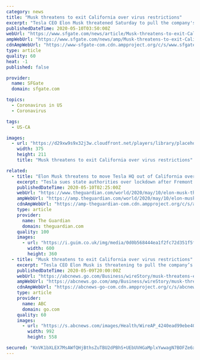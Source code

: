 ```yaml
---
category: news
title: "Musk threatens to exit California over virus restrictions"
excerpt: "Tesla CEO Elon Musk threatened Saturday to pull the company's factory and headquarters out of California in an escalating spat with local officials who have stopped the company from reopening its electric vehicle factory."
publishedDateTime: 2020-05-10T03:50:00Z
webUrl: "https://www.sfgate.com/news/article/Musk-threatens-to-exit-California-over-virus-15259097.php"
ampWebUrl: "https://www.sfgate.com/news/amp/Musk-threatens-to-exit-California-over-virus-15259097.php"
cdnAmpWebUrl: "https://www-sfgate-com.cdn.ampproject.org/c/s/www.sfgate.com/news/amp/Musk-threatens-to-exit-California-over-virus-15259097.php"
type: article
quality: 60
heat: -1
published: false

provider:
  name: SFGate
  domain: sfgate.com

topics:
  - Coronavirus in US
  - Coronavirus

tags:
  - US-CA

images:
  - url: "https://d29xw9s9x32j3w.cloudfront.net/players/library/placeholder.png"
    width: 375
    height: 211
    title: "Musk threatens to exit California over virus restrictions"

related:
  - title: "Elon Musk threatens to move Tesla HQ out of California over Covid-19 restrictions"
    excerpt: "Tesla sues state authorities over lockdown after Fremont factory stopped from reopening"
    publishedDateTime: 2020-05-10T02:25:00Z
    webUrl: "https://www.theguardian.com/world/2020/may/10/elon-musk-threatens-to-move-tesla-hq-out-of-california-over-covid-19-restrictions?CMP=twt_gu"
    ampWebUrl: "https://amp.theguardian.com/world/2020/may/10/elon-musk-threatens-to-move-tesla-hq-out-of-california-over-covid-19-restrictions"
    cdnAmpWebUrl: "https://amp-theguardian-com.cdn.ampproject.org/c/s/amp.theguardian.com/world/2020/may/10/elon-musk-threatens-to-move-tesla-hq-out-of-california-over-covid-19-restrictions"
    type: article
    provider:
      name: The Guardian
      domain: theguardian.com
    quality: 100
    images:
      - url: "https://i.guim.co.uk/img/media/0d0b568444ea1f2fc72d351f5fc1c56ebde4e8f7/0_300_4500_2700/master/4500.jpg?width=300&quality=45&auto=format&fit=max&dpr=2&s=5d64a4cb5c6ddfa6d3e0eb2d97422e52"
        width: 600
        height: 360
  - title: "Musk threatens to exit California over virus restrictions"
    excerpt: "Tesla CEO Elon Musk is threatening to pull the company’s factory and headquarters out of California in an escalating spat with local officials over reopening an electric vehicle plant"
    publishedDateTime: 2020-05-09T20:00:00Z
    webUrl: "https://abcnews.go.com/Business/wireStory/musk-threatens-exit-california-virus-restrictions-70598938"
    ampWebUrl: "https://abcnews.go.com/amp/Business/wireStory/musk-threatens-exit-california-virus-restrictions-70598938"
    cdnAmpWebUrl: "https://abcnews-go-com.cdn.ampproject.org/c/s/abcnews.go.com/amp/Business/wireStory/musk-threatens-exit-california-virus-restrictions-70598938"
    type: article
    provider:
      name: ABC
      domain: go.com
    quality: 60
    images:
      - url: "https://s.abcnews.com/images/Health/WireAP_4240ead99ebe40be8a01d142af21ad48_16x9_992.jpg"
        width: 992
        height: 558

secured: "KnVK1bXLEX7MsAWfQHjBthsZuTBU2dPBhS+UEbUVHGaMplxYwwagN7BOFZe6x9InbTQAViVNGRGHpAmKG2/aa8e93WhExjScEsmHv59R/JaONZaZGgLM2886V1JFInXp8V90cFkEkD6d8lpwZSttrtVFH6ao+jYcmoFCqnHl8lWFVCtpzMLaVQlJ4WIWlpcs6DVtbB9dtG9aNe6W7Tz/MLSYGglp3RaFPCYwrz54adZZNNOOIaPabghHyC8SJDCtU/UY+trt8gglD5A+dIGUazjfb8DoFY1y2P8oM8OIdx/PFuaC2r5xUb/try/wy7Na;Rhjp/fgn8Bih5mzveJr4Uw=="
---
```


